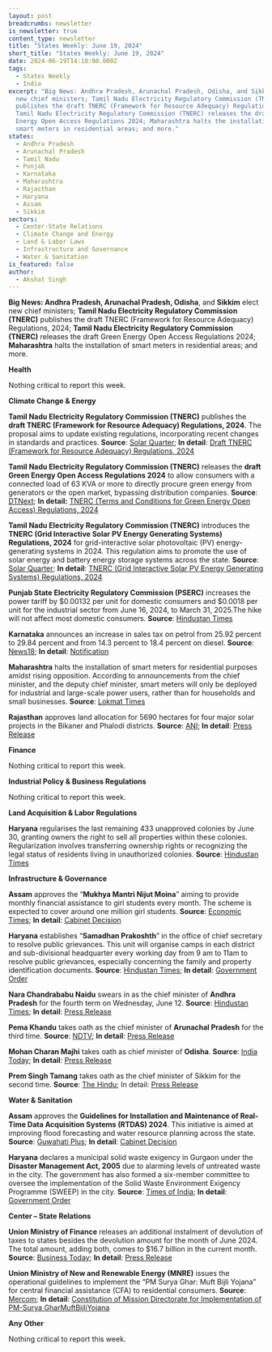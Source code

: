 ```yaml
---
layout: post
breadcrumbs: newsletter
is_newsletter: true
content_type: newsletter
title: "States Weekly: June 19, 2024"
short_title: "States Weekly: June 19, 2024"
date: 2024-06-19T14:10:00.000Z
tags:
  - States Weekly
  - India
excerpt: "Big News: Andhra Pradesh, Arunachal Pradesh, Odisha, and Sikkim elect
  new chief ministers; Tamil Nadu Electricity Regulatory Commission (TNERC)
  publishes the draft TNERC (Framework for Resource Adequacy) Regulations, 2024;
  Tamil Nadu Electricity Regulatory Commission (TNERC) releases the draft Green
  Energy Open Access Regulations 2024; Maharashtra halts the installation of
  smart meters in residential areas; and more."
states:
  - Andhra Pradesh
  - Arunachal Pradesh
  - Tamil Nadu
  - Punjab
  - Karnataka
  - Maharashtra
  - Rajasthan
  - Haryana
  - Assam
  - Sikkim
sectors:
  - Center-State Relations
  - Climate Change and Energy
  - Land & Labor Laws
  - Infrastructure and Governance
  - Water & Sanitation
is_featured: false
author:
  - Akshat Singh
---
```

**Big News: Andhra Pradesh, Arunachal Pradesh, Odisha**, and **Sikkim** elect new chief ministers; **Tamil Nadu Electricity Regulatory Commission (TNERC)** publishes the draft TNERC (Framework for Resource Adequacy) Regulations, 2024; **Tamil Nadu Electricity Regulatory Commission (TNERC)** releases the draft Green Energy Open Access Regulations 2024; **Maharashtra** halts the installation of smart meters in residential areas; and more.



**Health** 

Nothing critical to report this week.



**Climate Change & Energy**

**Tamil Nadu Electricity Regulatory Commission (TNERC)** publishes the **draft TNERC (Framework for Resource Adequacy) Regulations, 2024**. The proposal aims to update existing regulations, incorporating recent changes in standards and practices. **Source**: [Solar Quarter](https://solarquarter.com/2024/06/15/tnerc-proposes-draft-amendments-to-enhance-power-quality-and-reliability-in-tamil-nadu/); **In detail**: [Draft TNERC (Framework for Resource Adequacy) Regulations, 2024](http://www.tnerc.gov.in/PressRelease/files/PR-130620240319Eng.pdf)



**Tamil Nadu Electricity Regulatory Commission (TNERC)** releases the **draft Green Energy Open Access Regulations 2024** to allow consumers with a connected load of 63 KVA or more to directly procure green energy from generators or the open market, bypassing distribution companies. **Source**: [DTNext](https://www.dtnext.in/news/tamilnadu/tnerc-releases-draft-green-energy-open-access-regulations-to-promote-renewable-generation-790403); **In detail:** [TNERC (Terms and Conditions for Green Energy Open Access) Regulations, 2024](http://www.tnerc.tn.gov.in/PressRelease/files/PR-130620240316Eng.pdf)



**Tamil Nadu Electricity Regulatory Commission (TNERC)** introduces the **TNERC (Grid Interactive Solar PV Energy Generating Systems) Regulations, 2024** for grid-interactive solar photovoltaic (PV) energy-generating systems in 2024. This regulation aims to promote the use of solar energy and battery energy storage systems across the state. **Source**: [Solar Quarter](https://solarquarter.com/2024/06/15/tnerc-introduces-comprehensive-draft-regulations-for-solar-pv-generating-systems-in-tamil-nadu/); **In detail**: [TNERC (Grid Interactive Solar PV Energy Generating Systems) Regulations, 2024](http://www.tnerc.gov.in/PressRelease/files/PR-140620240434Eng.pdf)



**Punjab State Electricity Regulatory Commission (PSERC)** increases the power tariff by $0.00132 per unit for domestic consumers and $0.0018 per unit for the industrial sector from June 16, 2024, to March 31, 2025.The hike will not affect most domestic consumers. **Source**: [Hindustan Times](https://www.hindustantimes.com/cities/chandigarh-news/punjab-power-rates-up-by-11-paise-unit-for-domestic-consumers-15p-unit-for-industry-101718362361684.html)



**Karnataka** announces an increase in sales tax on petrol from 25.92 percent to 29.84 percent and from 14.3 percent to 18.4 percent on diesel. **Source**: [News18](https://www.news18.com/business/karnataka-govt-increases-petrol-diesel-prices-by-rs-3-per-litre-8933561.html); **In detail**: [Notification](https://gst.kar.nic.in/latestupdates/othernotification15624.pdf)



**Maharashtra** halts the installation of smart meters for residential purposes amidst rising opposition. According to announcements from the chief minister, and the deputy chief minister, smart meters will only be deployed for industrial and large-scale power users, rather than for households and small businesses. **Source**: [Lokmat Times](https://www.lokmattimes.com/maharashtra/maharashtra-government-halts-smart-meter-rollout-for-residential-use-shifts-focus-to-industrial-consumers-a505/)



**Rajasthan** approves land allocation for 5690 hectares for four major solar projects in the Bikaner and Phalodi districts. **Source**: [ANI](https://www.aninews.in/news/national/general-news/cm-bhajanlal-sharma-approves-land-allocation-for-4-solar-projects-aimed-at-energy-self-reliance20240616211132/); **In detail**: [Press Release](https://cmo.rajasthan.gov.in/pressreleasedetail/139399)



**Finance**

Nothing critical to report this week.



**Industrial Policy & Business Regulations**

Nothing critical to report this week.



**Land Acquisition & Labor Regulations**  

**Haryana** regularises the last remaining 433 unapproved colonies by June 30, granting owners the right to sell all properties within these colonies. Regularization involves transferring ownership rights or recognizing the legal status of residents living in unauthorized colonies. **Source**: [Hindustan Times](https://www.hindustantimes.com/cities/chandigarh-news/haryana-govt-to-regularise-433-unapproved-colonies-by-juneend-101718307687807.html)



**Infrastructure & Governance**

**Assam** approves the “**Mukhya Mantri Nijut Moina**” aiming to provide monthly financial assistance to girl students every month. The scheme is expected to cover around one million girl students. **Source**: [Economic Times](https://economictimes.indiatimes.com/news/politics-and-nation/assam-government-introduces-monthly-monetary-support-for-girl-students-to-combat-child-marriage/articleshow/110944993.cms); **In detail**: [Cabinet Decision](https://cm.assam.gov.in/cabinet-decisions-details?articleId=547978)



**Haryana** establishes “**Samadhan Prakoshth**” in the office of chief secretary to resolve public grievances. This unit will organise camps in each district and sub-divisional headquarter every working day from 9 am to 11am to resolve public grievances, especially concerning the family and property identification documents. **Source**: [Hindustan Times](https://www.hindustantimes.com/cities/chandigarh-news/samadhan-prakoshth-established-to-resolve-public-grievances-haryana-chief-secy-101717958780025.html); **In detail**: [Government Order](https://csharyana.gov.in/WriteReadData/Circular-&-Instructions/Monitoring-and-Coordination/14539.pdf)



**Nara Chandrababu Naidu** swears in as the chief minister of **Andhra Pradesh** for the fourth term on Wednesday, June 12. **Source**: [Hindustan Times](https://www.hindustantimes.com/india-news/n-chandrababu-naidu-takes-oath-as-andhra-pradesh-chief-minister-for-4th-term-swearing-in-ceremony-101718171250287.html); **In detail**: [Press Release](https://pib.gov.in/PressReleasePage.aspx?PRID=2024656)



**Pema Khandu** takes oath as the chief minister of **Arunachal Pradesh** for the third time. **Source**: [NDTV](https://www.ndtv.com/india-news/pema-khandu-sworn-in-as-arunachal-pradesh-chief-minister-5879671); **In detail**: [Press Release](https://pib.gov.in/PressReleasePage.aspx?PRID=2024982)



**Mohan Charan Majhi** takes oath as chief minister of **Odisha**. **Source**: [India Today](https://www.indiatoday.in/india/story/mohan-majhi-takes-oath-as-odisha-first-bjp-chief-minister-pm-modi-naveen-patnaik-present-2552326-2024-06-12); **In detail**: [Press Release](https://pib.gov.in/PressReleasePage.aspx?PRID=2024855)



**Prem Singh Tamang** takes oath as the chief minister of Sikkim for the second time. **Source**: [The Hindu](https://www.thehindu.com/elections/sikkim-assembly/prem-singh-tamang-sworn-in-as-sikkim-chief-minister-for-second-consecutive-term/article68273820.ece); In detail: [Press Release](https://www.pib.gov.in/PressReleseDetailm.aspx?PRID=2023855)



**Water & Sanitation**

**Assam** approves the **Guidelines for Installation and Maintenance of Real-Time Data Acquisition Systems (RTDAS) 2024**. This initiative is aimed at improving flood forecasting and water resource planning across the state. **Source**: [Guwahati Plus](https://guwahatiplus.com/assam/assam-cabinet-approves-rtdas-guidelines-to-boost-flood-forecasting); **In detail**: [Cabinet Decision](https://cm.assam.gov.in/cabinet-decisions-details?articleId=548041)



**Haryana** declares a municipal solid waste exigency in Gurgaon under the **Disaster Management Act, 2005** due to alarming levels of untreated waste in the city. The government has also formed a six-member committee to oversee the implementation of the Solid Waste Environment Exigency Programme (SWEEP) in the city. **Source**: [Times of India](https://timesofindia.indiatimes.com/city/gurgaon/govt-declares-solid-waste-exigency-in-gurgaon-sets-up-six-member-panel/articleshow/110950499.cms); **In detail**: [Government Order](https://cdnbbsr.s3waas.gov.in/s3d79c6256b9bdac53a55801a066b70da3/uploads/2024/06/202406131956906103.pdf)



**Center – State Relations** 

**Union Ministry of Finance** releases an additional instalment of devolution of taxes to states besides the devolution amount for the month of June 2024. The total amount, adding both, comes to $16.7 billion in the current month. **Source**: [Business Today](https://www.businesstoday.in/india/story/modi-30-finance-ministry-releases-rs-139-lakh-crore-installment-of-tax-devolution-to-states-432800-2024-06-10); **In detail**: [Press Release](https://pib.gov.in/PressReleasePage.aspx?PRID=2023869)



**Union Ministry of New and Renewable Energy (MNRE)** issues the operational guidelines to implement the “PM Surya Ghar: Muft Bijli Yojana” for central financial assistance (CFA) to residential consumers. **Source**: [Mercom](https://www.mercomindia.com/operational-guidelines-pm-surya-ghar-program); **In detail**: [Constitution of Mission Directorate for Implementation of PM-Surya GharMuftBijliYojana](https://cdnbbsr.s3waas.gov.in/s3716e1b8c6cd17b771da77391355749f3/uploads/2024/05/202405311105346776.pdf)



**Any Other**

Nothing critical to report this week.

